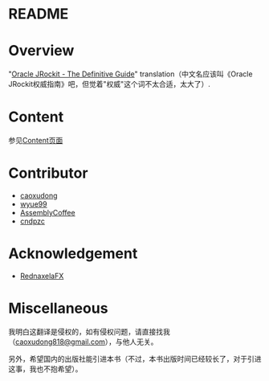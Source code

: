 README
==================================================

# Overview

"[Oracle JRockit - The Definitive Guide][1]" translation（中文名应该叫《Oracle JRockit权威指南》吧，但觉着"权威"这个词不太合适，太大了）.

# Content

参见[Content页面][7]

# Contributor

* [caoxudong][3]
* [wyue99][2]
* [AssemblyCoffee][5]
* [cndpzc][6]

# Acknowledgement

* [RednaxelaFX][4]

# Miscellaneous

我明白这翻译是侵权的，如有侵权问题，请直接找我（caoxudong818@gmail.com），与他人无关。

另外，希望国内的出版社能引进本书（不过，本书出版时间已经较长了，对于引进这事，我也不抱希望）。





[1]:    http://www.amazon.com/Oracle-JRockit-The-Definitive-Guide/dp/1847198066/ref=sr_1_1?ie=UTF8&qid=1373331499&sr=8-1&keywords=oracle+jrockit+the+definitive+guide
[2]:    https://github.com/wyue99
[3]:    https://github.com/caoxudong
[4]:    http://rednaxelafx.iteye.com/      "RednaxelaFX"
[5]:    https://github.com/AssemblyCoffee
[6]:    https://github.com/cndpzc
[7]:    ./contents.md
